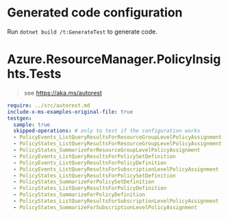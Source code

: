 # Generated code configuration

Run `dotnet build /t:GenerateTest` to generate code.

# Azure.ResourceManager.PolicyInsights.Tests

> see https://aka.ms/autorest
``` yaml
require: ../src/autorest.md
include-x-ms-examples-original-file: true
testgen:
  sample: true
  skipped-operations: # only to test if the configuration works
  - PolicyEvents_ListQueryResultsForResourceGroupLevelPolicyAssignment
  - PolicyStates_ListQueryResultsForResourceGroupLevelPolicyAssignment
  - PolicyStates_SummarizeForResourceGroupLevelPolicyAssignment
  - PolicyEvents_ListQueryResultsForPolicySetDefinition
  - PolicyEvents_ListQueryResultsForPolicyDefinition
  - PolicyEvents_ListQueryResultsForSubscriptionLevelPolicyAssignment
  - PolicyStates_ListQueryResultsForPolicySetDefinition
  - PolicyStates_SummarizeForPolicySetDefinition
  - PolicyStates_ListQueryResultsForPolicyDefinition
  - PolicyStates_SummarizeForPolicyDefinition
  - PolicyStates_ListQueryResultsForSubscriptionLevelPolicyAssignment
  - PolicyStates_SummarizeForSubscriptionLevelPolicyAssignment
```
